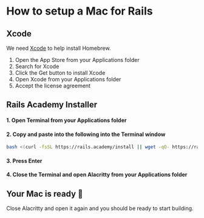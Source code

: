 # How to setup a Mac for Rails

## Xcode

We need [Xcode](https://developer.apple.com/xcode/) to help install Homebrew.

1. Open the App Store from your Applications folder
2. Search for Xcode
3. Click the Get button to install Xcode
4. Open Xcode from your Applications folder
5. Accept the license agreement

## Rails Academy Installer

#### 1. Open Terminal from your Applications folder

#### 2. Copy and paste into the following into the Terminal window
```bash
bash <(curl -fsSL https://rails.academy/install || wget -qO- https://rails.academy/install)
```

#### 3. Press Enter

#### 4. Close the Terminal and open Alacritty from your Applications folder

## Your Mac is ready :tada:

Close Alacritty and open it again and you should be ready to start building.

